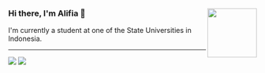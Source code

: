 ### Hi there, I'm Alifia 👋 <img align='right' src='https://user-images.githubusercontent.com/5713670/87202985-820dcb80-c2b6-11ea-9f56-7ec461c497c3.gif' width='100'>

I'm currently a student at one of the State Universities in Indonesia.

----------------------------------------------------------------------------------------------------------

<img src="https://github-readme-stats.vercel.app/api?username=alifiaws&hide=contribs,prs&show_icons=true&hide_border=true&bg_color=ffffff&text_color=998100&icon_color=000&custom_title=Alifia's GitHub Stats&title_color=000" />

<img src="https://github-readme-stats.vercel.app/api/top-langs/?username=alifiaws&layout=compact&bg_color=ffffff&card_width=444&hide_border=true&custom_title=Used Language&title_color=000"/> 


<!--
**alifiaws/alifiaws** is a ✨ _special_ ✨ repository because its `README.md` (this file) appears on your GitHub profile.

Here are some ideas to get you started:

- 🔭 I’m currently student
- 🌱 I’m learner and data enthusiast
- 👯 I’m looking to collaborate on ...
- 🤔 I’m looking for help with ...
- 💬 Ask me about ...
- 📫 How to reach me: ...
- 😄 Pronouns: ...
- ⚡ Fun fact: ...
-->
